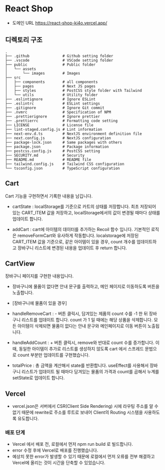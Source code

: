 # React Shop

- 도메인 URL
  https://react-shop-ki4o.vercel.app/

## 디렉토리 구조

```
.
├── .github               # Github setting folder
├── .vscode               # VSCode setting folder
├── public                # Public folder
│   └── assets
│       └── images        # Images
├── src
│   ├── components        # all components
│   ├── pages             # Next JS pages
│   ├── styles            # PostCSS style folder with Tailwind
│   └── utils             # Utility folder
├── .eslintignore         # Ignore ESLint
├── .eslintrc             # ESLint settings
├── .gitignore            # Ignore Git commit
├── .nvmrc                # Specification of NPM
├── .prettierignore       # Ignore prettier
├── .prettierrc           # Formatting code setting
├── LICENSE               # License file
├── lint-staged.config.js # Lint information
├── next-env.d.ts         # NextJS environment definition file
├── next.config.js        # NextJS configuration
├── package-lock.json     # Same packages with others
├── package.json          # Package information
├── postcss.config.js     # PostCSS setting
├── SECURITY.md           # Security
├── README.md             # README file
├── tailwind.config.js    # Tailwind CSS configuration
└── tsconfig.json         # TypeScript configuration
```

## Cart

Cart 기능을 구현하면서 기록한 내용을 남깁니다.

- cartState : localStorage를 기준으로 카트의 상태를 저장합니다. 최초 저장되어 있는 CART_ITEM 값을 저장하고, localStorage에서의 값이 변경될 때마다 상태를 업데이트 합니다.

- addCart : cart에 아이템의 데이터를 추가하는 Recoil 함수 입니다. 기본적인 로직은 removeFormCart와 유사하게 작동합니다. localstorage에 저장된 CART_ITEM 값을 기준으로, 같은 아이템이 있을 경우, count 개수를 업데이트하고 장바구니 리스트에 변경된 내용을 업데이트 후 return 합니다.

## CartView

장바구니 페이지를 구현한 내용입니다.

- 장바구니에 물품이 없다면 안내 문구를 출력하고, 메인 페이지로 이동하도록 버튼을 노출합니다.

- [장바구니에 물품이 있을 경우]

- handleRemoveCart : - 버튼 클릭시, 담겨있는 제품의 count 수를 -1 한 뒤 장바구니 리스트를 업데이트 합니다. count 가 1 일 때에는 해당 상품을 삭제합니다. 모든 아이템이 삭제되면 물품이 없다는 안내 문구와 메인페이지로 이동 버튼이 노출됩니다.

- handleAddCount : + 버튼 클릭시, remove와 반대로 count 수를 증가합니다. 이 때, 동일한 아이템이 추가로 리스트를 생성하지 않도록 cart 에서 스프레드 문법으로 count 부분만 업데이트를 구현했습니다.

- totalPrice : 총 금액을 계산해서 state를 반환합니다. useEffect를 사용해서 장바구니 리스트가 업데이트 될 때마다 담겨있는 물품의 가격과 count를 곱해서 누계를 setState로 업데이트 합니다.

## Vercel

- vercel.json은 서버에서 CSR(Client Side Rendering) 시에 라우팅 주소를 알 수 없기 때문에 rewrite로 주소를 루트로 보내어 Client의 Routing 시스템을 사용하도록 유도합니다.

### 배포 단계

- Vercel 에서 배포 전, 로컬에서 먼저 npm run build 로 빌드합니다.
- error 수정 후에 Vercel로 배포를 진행했습니다.
- 예상치 못한 error가 발생할 수 있기 때문에 로컬에서 먼저 오류를 전부 해결하고 Vercel에 올리는 것이 시간을 단축할 수 있었습니다.
